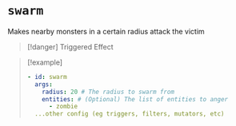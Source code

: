 # `swarm`

Makes nearby monsters in a certain radius attack the victim

> [!danger] Triggered Effect

> [!example]
> ```yaml
> - id: swarm
>   args:
>     radius: 20 # The radius to swarm from
>     entities: # (Optional) The list of entities to anger
>       - zombie 
>   ...other config (eg triggers, filters, mutators, etc)
> ```
